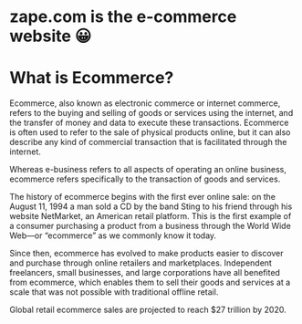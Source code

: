 # zape.com is the e-commerce website 😀

# What is Ecommerce?
Ecommerce, also known as electronic commerce or internet commerce, refers to the buying and selling of goods or services using the internet, and the transfer of money and data to execute these transactions. Ecommerce is often used to refer to the sale of physical products online, but it can also describe any kind of commercial transaction that is facilitated through the internet.

Whereas e-business refers to all aspects of operating an online business, ecommerce refers specifically to the transaction of goods and services.

The history of ecommerce begins with the first ever online sale: on the August 11, 1994 a man sold a CD by the band Sting to his friend through his website NetMarket, an American retail platform. This is the first example of a consumer purchasing a product from a business through the World Wide Web—or “ecommerce” as we commonly know it today.

Since then, ecommerce has evolved to make products easier to discover and purchase through online retailers and marketplaces.  Independent freelancers, small businesses, and large corporations have all benefited from ecommerce, which enables them to sell their goods and services at a scale that was not possible with traditional offline retail.

Global retail ecommerce sales are projected to reach $27 trillion by 2020.
